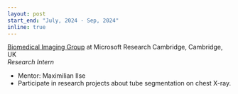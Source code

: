 ```yaml
---
layout: post
start_end: "July, 2024 - Sep, 2024"
inline: true
---
```


[Biomedical Imaging Group](https://www.microsoft.com/en-us/research/group/biomedical-imaging/) at Microsoft Research Cambridge, Cambridge, UK \
*Research Intern*
- Mentor: Maximilian Ilse
- Participate in research projects about tube segmentation on chest X-ray.